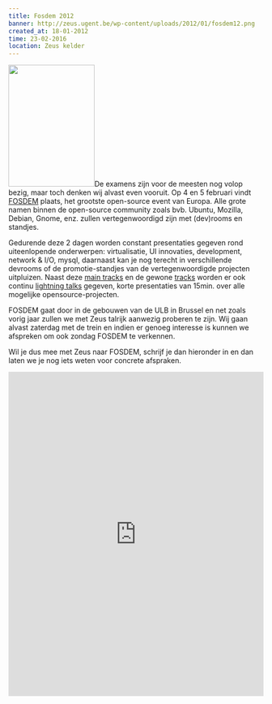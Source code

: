 ```yaml
---
title: Fosdem 2012
banner: http://zeus.ugent.be/wp-content/uploads/2012/01/fosdem12.png
created_at: 18-01-2012
time: 23-02-2016
location: Zeus kelder
---
```


<a href="http://fosdem.org"><img src="http://zeus.ugent.be/wp-content/uploads/2012/01/fosdem12.png" alt="" title="FOSDEM" width="170" height="240" class="alignright size-full wp-image-662" /></a>De examens zijn voor de meesten nog volop bezig, maar toch denken wij alvast even vooruit. Op 4 en 5 februari vindt <a href="http://fosdem.org/2012/" title="FOSDEM">FOSDEM</a> plaats, het grootste open-source event van Europa. Alle grote namen binnen de open-source community zoals bvb. Ubuntu, Mozilla, Debian, Gnome, enz. zullen vertegenwoordigd zijn met (dev)rooms en standjes.

Gedurende deze 2 dagen worden constant presentaties gegeven rond uiteenlopende onderwerpen: virtualisatie, UI innovaties, development, network & I/O, mysql, daarnaast kan je nog terecht in verschillende devrooms of de promotie-standjes van de vertegenwoordigde projecten uitpluizen. Naast deze <a href="http://fosdem.org/2012/schedule/main-tracks" title="main tracks">main tracks</a> en de gewone <a href="http://fosdem.org/2012/schedule/tracks">tracks</a> worden er ook continu <a href="http://fosdem.org/2012/schedule/track/lightningtalks">lightning talks</a> gegeven, korte presentaties van 15min. over alle mogelijke opensource-projecten.

FOSDEM gaat door in de gebouwen van de ULB in Brussel en net zoals vorig jaar zullen we met Zeus talrijk aanwezig proberen te zijn. Wij gaan alvast zaterdag met de trein en indien er genoeg interesse is kunnen we afspreken om ook zondag FOSDEM te verkennen.

Wil je dus mee met Zeus naar FOSDEM, schrijf je dan hieronder in en dan laten we je nog iets weten voor concrete afspraken.

<!--more-->
<iframe src="https://docs.google.com/spreadsheet/embeddedform?formkey=dDJVcE92WTJMcC1CVkZhM0JxU2Vtd0E6MQ" width="100%" height="639" frameborder="0" marginheight="0" marginwidth="0">Loading...</iframe>